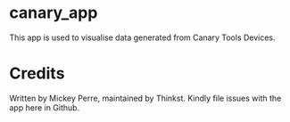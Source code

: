 # canary_app
This app is used to visualise data generated from Canary Tools Devices.

# Credits
Written by Mickey Perre, maintained by Thinkst. Kindly file issues with the app here in Github.
